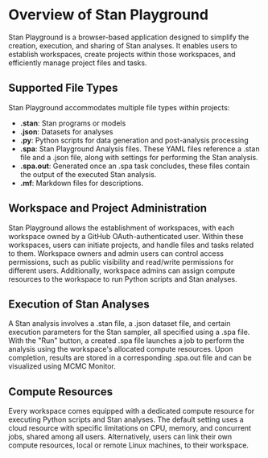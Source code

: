 # Overview of Stan Playground

Stan Playground is a browser-based application designed to simplify the creation, execution, and sharing of Stan analyses. It enables users to establish workspaces, create projects within those workspaces, and efficiently manage project files and tasks.

## Supported File Types

Stan Playground accommodates multiple file types within projects:

* **.stan**: Stan programs or models
* **.json**: Datasets for analyses
* **.py**: Python scripts for data generation and post-analysis processing
* **.spa**: Stan Playground Analysis files. These YAML files reference a .stan file and a .json file, along with settings for performing the Stan analysis.
* **.spa.out**: Generated once an .spa task concludes, these files contain the output of the executed Stan analysis.
* **.mf**: Markdown files for descriptions.

## Workspace and Project Administration

Stan Playground allows the establishment of workspaces, with each workspace owned by a GitHub OAuth-authenticated user. Within these workspaces, users can initiate projects, and handle files and tasks related to them. Workspace owners and admin users can control access permissions, such as public visibility and read/write permissions for different users. Additionally, workspace admins can assign compute resources to the workspace to run Python scripts and Stan analyses.

## Execution of Stan Analyses

A Stan analysis involves a .stan file, a .json dataset file, and certain execution parameters for the Stan sampler, all specified using a .spa file. With the "Run" button, a created .spa file launches a job to perform the analysis using the workspace's allocated compute resources. Upon completion, results are stored in a corresponding .spa.out file and can be visualized using MCMC Monitor.

## Compute Resources

Every workspace comes equipped with a dedicated compute resource for executing Python scripts and Stan analyses. The default setting uses a cloud resource with specific limitations on CPU, memory, and concurrent jobs, shared among all users. Alternatively, users can link their own compute resources, local or remote Linux machines, to their workspace.